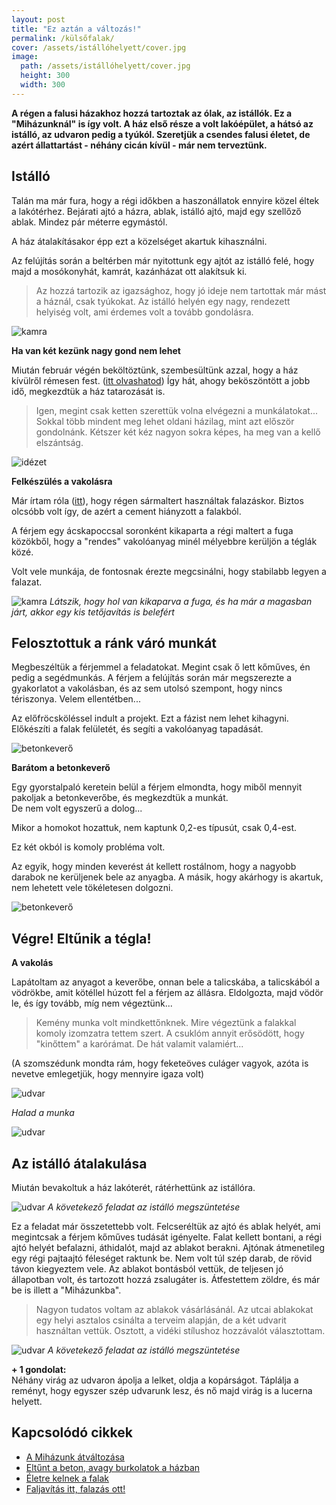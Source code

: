 ```yaml
---
layout: post
title: "Ez aztán a változás!" 
permalink: /külsőfalak/
cover: /assets/istállóhelyett/cover.jpg
image:
  path: /assets/istállóhelyett/cover.jpg
  height: 300
  width: 300
---
```


**A régen a falusi házakhoz hozzá tartoztak az ólak, az istállók. Ez a  "Miházunknál" is így volt. A ház első része a volt lakóépület, a hátsó az istálló, az udvaron pedig a tyúkól. Szeretjük a csendes falusi életet, de azért állattartást - néhány cicán kívül - már nem terveztünk.** 



## Istálló

Talán ma már fura, hogy a régi időkben a haszonállatok ennyire közel éltek a lakótérhez. 
Bejárati ajtó a házra, ablak, istálló ajtó, majd egy szellőző ablak. Mindez pár méterre egymástól.



A ház átalakításakor épp ezt a közelséget akartuk kihasználni.

Az felújítás során a beltérben már nyitottunk egy ajtót az istálló felé, hogy majd a mosókonyhát, kamrát, kazánházat ott alakítsuk ki.

> Az hozzá tartozik az igazsághoz, hogy jó ideje nem tartottak már mást a háznál, csak tyúkokat. Az istálló helyén egy nagy, rendezett  helyiség volt, ami érdemes volt a tovább gondolásra.


![kamra](/assets/istállóhelyett/DSCF9939.JPG)

**Ha van két kezünk nagy gond nem lehet**


Miután február végén beköltöztünk, szembesültünk azzal, hogy a ház kívülről rémesen fest. 
([itt olvashatod](/2019-04-03/állagmegóvás)) Így hát, ahogy beköszöntött a jobb idő, megkezdtük a ház tatarozását is.

> Igen, megint csak ketten szerettük volna elvégezni a munkálatokat... Sokkal több mindent meg lehet oldani házilag, mint azt először gondolnánk. Kétszer két kéz nagyon sokra képes, ha meg van a kellő elszántság.

![idézet](/assets/istállóhelyett/IMG_20190410_074200.jpg)










**Felkészülés a vakolásra**

Már írtam róla ([itt](/2019-02-18/afalak)), hogy régen sármaltert használtak falazáskor. Biztos olcsóbb volt így, de azért a cement hiányzott a falakból. 


A férjem egy ácskapoccsal soronként kikaparta a régi maltert a fuga közökből, hogy a "rendes" vakolóanyag minél mélyebbre kerüljön a téglák közé.


Volt vele munkája, de fontosnak érezte megcsinálni, hogy stabilabb legyen a falazat.


![kamra](/assets/istállóhelyett/DSCF0695.JPG)
_Látszik, hogy hol van kikaparva a fuga, és ha már a magasban járt, akkor egy kis tetőjavítás is belefért_

## Felosztottuk a ránk váró munkát


Megbeszéltük a férjemmel a feladatokat. Megint csak ő lett kőműves, én pedig a segédmunkás. A férjem a felújítás során már megszerezte  a gyakorlatot a vakolásban, és az sem utolsó szempont, hogy nincs tériszonya. Velem ellentétben...

Az előfröcsköléssel indult a projekt. Ezt a fázist nem lehet kihagyni. Előkészíti a falak felületét, és segíti a vakolóanyag tapadását.

![betonkeverő](/assets/istállóhelyett/DSCF0697.JPG)


**Barátom a betonkeverő**




Egy gyorstalpaló keretein belül a férjem elmondta, hogy miből mennyit pakoljak a betonkeverőbe, és megkezdtük a munkát.  
De nem volt egyszerű a dolog... 


Mikor a homokot hozattuk, nem kaptunk 0,2-es típusút, csak 0,4-est. 

Ez két okból is komoly probléma volt. 

Az egyik, hogy minden keverést át kellett rostálnom, hogy a nagyobb darabok ne kerüljenek bele az anyagba. A másik, hogy akárhogy is akartuk, nem lehetett vele tökéletesen dolgozni. 


![betonkeverő](/assets/istállóhelyett/DSCF0754.JPG)


## Végre! Eltűnik a tégla!


**A vakolás**

Lapátoltam az anyagot a keverőbe, onnan bele a talicskába, a talicskából a vödrökbe, amit kötéllel húzott fel a férjem az állásra. Eldolgozta, majd vödör le, és így tovább, míg nem végeztünk...

> Kemény munka volt mindkettőnknek. Mire végeztünk a falakkal komoly izomzatra tettem szert. A csuklóm annyit erősödött, hogy "kinőttem" a karórámat. De hát valamit valamiért...

(A szomszédunk mondta rám, hogy feketeöves culáger vagyok, azóta is nevetve emlegetjük, hogy mennyire igaza volt)



![udvar](/assets/istállóhelyett/DSCF0716.JPG)


_Halad a munka_



![udvar](/assets/istállóhelyett/DSCF0718.JPG)


## Az istálló átalakulása


Miután bevakoltuk a ház lakóterét, rátérhettünk az istállóra. 

![udvar](/assets/istállóhelyett/DSCF0737.JPG)
_A követekező feladat az istálló megszüntetése_


Ez a feladat már összetettebb volt. Felcseréltük az ajtó és ablak helyét, ami megintcsak a férjem kőműves tudását igényelte. Falat kellett bontani, a régi ajtó helyét befalazni, áthidalót, majd az ablakot berakni. Ajtónak átmenetileg egy régi pajtaajtó féleséget raktunk be. Nem volt túl szép darab, de rövid távon kiegyeztem vele. Az ablakot bontásból vettük, de teljesen jó állapotban volt, és tartozott hozzá zsalugáter is. Átfestettem zöldre, és már be  is illett a "Miházunkba".


> Nagyon tudatos voltam az ablakok vásárlásánál. Az utcai ablakokat egy helyi asztalos csinálta a terveim alapján, de a két udvarit használtan vettük. Osztott, a vidéki stílushoz hozzávalót választottam.


![udvar](/assets/istállóhelyett/DSCF0743.JPG)
_A követekező feladat az istálló megszüntetése_
















 **+ 1 gondolat:**  
Néhány virág az udvaron ápolja a lelket, oldja a kopárságot. Táplálja a reményt, hogy egyszer szép udvarunk lesz, és nő majd virág is a lucerna helyett.

## Kapcsolódó cikkek



* [A Miházunk átváltozása](/2019-03-20/költözés)
* [Eltűnt a beton, avagy burkolatok a házban](/2019-03-13/burkolatok)
* [Életre kelnek a falak](/2019-03-01/színesfalak)
* [Faljavítás itt, falazás ott!](/2019-02-18/afalak)




 
